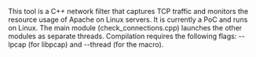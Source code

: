 This tool is a C++ network filter that captures TCP traffic and monitors the resource usage of Apache on Linux servers. It is currently a PoC and runs on Linux.
The main module (check_connections.cpp) launches the other modules as separate threads.
Compilation requires the following flags: --lpcap (for libpcap) and --thread (for the <thread> macro).
